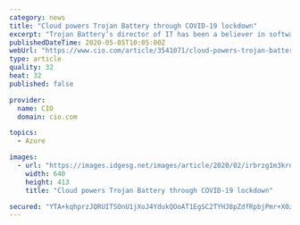 ```yaml
---
category: news
title: "Cloud powers Trojan Battery through COVID-19 lockdown"
excerpt: "Trojan Battery’s director of IT has been a believer in software as a service for years. With employees now on lock-down, he’s reaping the benefits of remote everything."
publishedDateTime: 2020-05-05T10:05:00Z
webUrl: "https://www.cio.com/article/3541071/cloud-powers-trojan-battery-through-covid-19-lockdown.html"
type: article
quality: 32
heat: 32
published: false

provider:
  name: CIO
  domain: cio.com

topics:
  - Azure

images:
  - url: "https://images.idgesg.net/images/article/2020/02/irbrzg1m3krnx7ki-100833630-large.3x2.jpg"
    width: 640
    height: 413
    title: "Cloud powers Trojan Battery through COVID-19 lockdown"

secured: "YTA+kqhprzJQRUITSOnU1jXoJ4YdukQOoAT1EgSC2TYHJ8pZdfRpbjPmr+X0zzYo1b0RiYgEJcT+dFrRwvsQorIXJIo+FyUVTefcy+fnFuNJHIatEHLQ2JWPyTwmlvnFmkoiWuOQmglK11po7VFt7heWlXdMbJBJJpC/gQiBBoMzZb1YBTS3peXT3vtwzgsJ0omaAM6XXD2fQIELqIvo5rndrK+kx7+bv1e3gk5HZiLfGKoeGlfYQFD8yjo4hITEOvcTrva1/ShpPMuFoi8mmoIvSgQxTd/Qh4PB8PkKDmBW+npUc/67XqH6dvLKBXxP;xHNd27LOZXy83UlQBTtMQA=="
---
```


